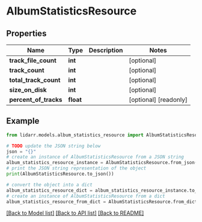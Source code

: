 # AlbumStatisticsResource


## Properties

Name | Type | Description | Notes
------------ | ------------- | ------------- | -------------
**track_file_count** | **int** |  | [optional] 
**track_count** | **int** |  | [optional] 
**total_track_count** | **int** |  | [optional] 
**size_on_disk** | **int** |  | [optional] 
**percent_of_tracks** | **float** |  | [optional] [readonly] 

## Example

```python
from lidarr.models.album_statistics_resource import AlbumStatisticsResource

# TODO update the JSON string below
json = "{}"
# create an instance of AlbumStatisticsResource from a JSON string
album_statistics_resource_instance = AlbumStatisticsResource.from_json(json)
# print the JSON string representation of the object
print(AlbumStatisticsResource.to_json())

# convert the object into a dict
album_statistics_resource_dict = album_statistics_resource_instance.to_dict()
# create an instance of AlbumStatisticsResource from a dict
album_statistics_resource_from_dict = AlbumStatisticsResource.from_dict(album_statistics_resource_dict)
```
[[Back to Model list]](../README.md#documentation-for-models) [[Back to API list]](../README.md#documentation-for-api-endpoints) [[Back to README]](../README.md)


